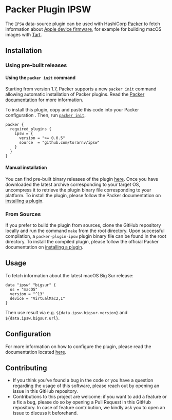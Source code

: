 # Packer Plugin IPSW

The `IPSW` data-source plugin can be used with HashiCorp [Packer](https://www.packer.io)
to fetch information about [Apple device firmware](https://en.wikipedia.org/wiki/IPSW),
for example for building macOS images with [Tart](https://github.com/cirruslabs/packer-plugin-tart).

## Installation

### Using pre-built releases

#### Using the `packer init` command

Starting from version 1.7, Packer supports a new `packer init` command allowing
automatic installation of Packer plugins. Read the
[Packer documentation](https://www.packer.io/docs/commands/init) for more information.

To install this plugin, copy and paste this code into your Packer configuration .
Then, run [`packer init`](https://www.packer.io/docs/commands/init).

```hcl
packer {
  required_plugins {
    ipsw = {
      version = ">= 0.0.5"
      source  = "github.com/torarnv/ipsw"
    }
  }
}
```


#### Manual installation

You can find pre-built binary releases of the plugin [here](https://github.com/torarnv/packer-plugin-ipsw/releases).
Once you have downloaded the latest archive corresponding to your target OS,
uncompress it to retrieve the plugin binary file corresponding to your platform.
To install the plugin, please follow the Packer documentation on
[installing a plugin](https://www.packer.io/docs/extending/plugins/#installing-plugins).


### From Sources

If you prefer to build the plugin from sources, clone the GitHub repository
locally and run the command `make` from the root
directory. Upon successful compilation, a `packer-plugin-ipsw` plugin
binary file can be found in the root directory.
To install the compiled plugin, please follow the official Packer documentation
on [installing a plugin](https://www.packer.io/docs/extending/plugins/#installing-plugins).


## Usage

To fetch information about the latest macOS Big Sur release:

```hcl
data "ipsw" "bigsur" {
  os = "macOS"
  version = "^13"
  device = "VirtualMac2,1"
}
```

Then use result via e.g. `${data.ipsw.bigsur.version}` and `${data.ipsw.bigsur.url}`.

## Configuration

For more information on how to configure the plugin, please read the
documentation located [here](https://developer.hashicorp.com/packer/plugins/datasources/ipsw).

## Contributing

* If you think you've found a bug in the code or you have a question regarding
  the usage of this software, please reach out by opening an issue in
  this GitHub repository.
* Contributions to this project are welcome: if you want to add a feature or a
  fix a bug, please do so by opening a Pull Request in this GitHub repository.
  In case of feature contribution, we kindly ask you to open an issue to
  discuss it beforehand.
